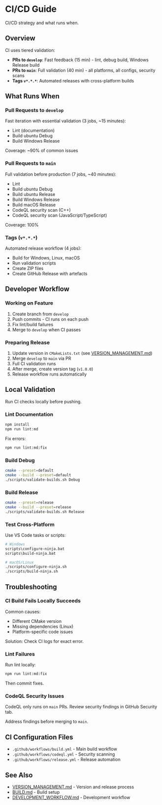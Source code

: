 # CI/CD Guide

CI/CD strategy and what runs when.

## Overview

CI uses tiered validation:

- **PRs to `develop`**: Fast feedback (15 min) - lint, debug build, Windows Release build
- **PRs to `main`**: Full validation (40 min) - all platforms, all configs, security scans
- **Tags `v*.*.*`**: Automated releases with cross-platform builds

## What Runs When

### Pull Requests to `develop`

Fast iteration with essential validation (3 jobs, ~15 minutes):

- Lint (documentation)
- Build ubuntu Debug
- Build Windows Release

Coverage: ~90% of common issues

### Pull Requests to `main`

Full validation before production (7 jobs, ~40 minutes):

- Lint
- Build ubuntu Debug
- Build ubuntu Release
- Build Windows Release
- Build macOS Release
- CodeQL security scan (C++)
- CodeQL security scan (JavaScript/TypeScript)

Coverage: 100%

### Tags (`v*.*.*`)

Automated release workflow (4 jobs):

- Build for Windows, Linux, macOS
- Run validation scripts
- Create ZIP files
- Create GitHub Release with artefacts

## Developer Workflow

### Working on Feature

1. Create branch from `develop`
2. Push commits - CI runs on each push
3. Fix lint/build failures
4. Merge to `develop` when CI passes

### Preparing Release

1. Update version in `CMakeLists.txt` (see [VERSION_MANAGEMENT.md](VERSION_MANAGEMENT.md))
2. Merge `develop` to `main` via PR
3. Full CI validation runs
4. After merge, create version tag (`v1.0.0`)
5. Release workflow runs automatically

## Local Validation

Run CI checks locally before pushing.

### Lint Documentation

```bash
npm install
npm run lint:md
```

Fix errors:

```bash
npm run lint:md:fix
```

### Build Debug

```bash
cmake --preset=default
cmake --build --preset=default
./scripts/validate-builds.sh Debug
```

### Build Release

```bash
cmake --preset=release
cmake --build --preset=release
./scripts/validate-builds.sh Release
```

### Test Cross-Platform

Use VS Code tasks or scripts:

```bash
# Windows
scripts\configure-ninja.bat
scripts\build-ninja.bat

# macOS/Linux
./scripts/configure-ninja.sh
./scripts/build-ninja.sh
```

## Troubleshooting

### CI Build Fails Locally Succeeds

Common causes:

- Different CMake version
- Missing dependencies (Linux)
- Platform-specific code issues

Solution: Check CI logs for exact error.

### Lint Failures

Run lint locally:

```bash
npm run lint:md:fix
```

Then commit fixes.

### CodeQL Security Issues

CodeQL only runs on `main` PRs. Review security findings in GitHub Security tab.

Address findings before merging to `main`.

## CI Configuration Files

- `.github/workflows/build.yml` - Main build workflow
- `.github/workflows/codeql.yml` - Security scanning
- `.github/workflows/release.yml` - Release automation

## See Also

- [VERSION_MANAGEMENT.md](VERSION_MANAGEMENT.md) - Version and release process
- [BUILD.md](../BUILD.md) - Build setup
- [DEVELOPMENT_WORKFLOW.md](../DEVELOPMENT_WORKFLOW.md) - Development workflow
